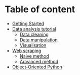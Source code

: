 # Table of content

* [Getting Started](pages/getting-started.md)
* [Data analysis tutorial]()
     * [Data cleaning](pages/python-datacleaning.md)
     * [Data manipulation]()
     * [Visualisation]()
* [Web scraping]()
     * [Naive method]()
     * [Advanced method]()
* [Object-Oriented Python]()
